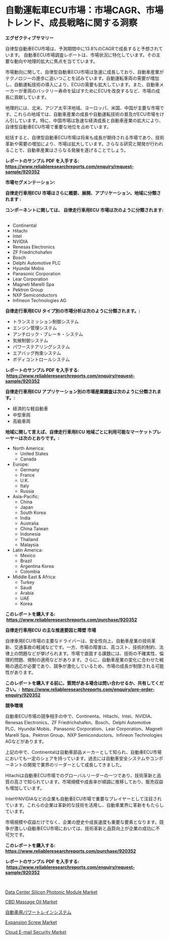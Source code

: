 <p><h1>自動運転車ECU市場：市場CAGR、市場トレンド、成長戦略に関する洞察</h1></p><p><strong>エグゼクティブサマリー</strong></p>
<p><p>自律型自動車ECU市場は、予測期間中に13.8%のCAGRで成長すると予想されています。 自動車ECU市場調査レポートは、市場状況に特化しています。その主要な動向や地理的拡大に焦点を当てています。</p><p>市場動向に関して、自律型自動車ECU市場は急速に成長しており、自動車産業がテクノロジーの進歩に追いつことを試みています。自動運転車両の需要が増加し、自動運転技術の導入により、ECUの需要も拡大しています。また、自動車メーカーが車両のバッテリー寿命を延ばすためにECUを改良するなど、市場の成長に貢献しています。</p><p>地理的には、北米、アジア太平洋地域、ヨーロッパ、米国、中国が主要な市場です。これらの地域では、自動車産業の成長や自動運転技術の普及がECU市場をけん引しています。特に、中国市場は急速な経済成長と自動車産業の拡大により、自律型自動車ECU市場で重要な地位を占めています。</p><p>総括すると、自律型自動車ECU市場は将来も成長が期待される市場であり、技術革新や需要の増加により、市場は拡大しています。さらなる研究と開発が行われることで、自動車産業はさらなる発展を遂げることでしょう。</p></p>
<p><strong>レポートのサンプル PDF を入手する: <a href="https://www.reliableresearchreports.com/enquiry/request-sample/920352">https://www.reliableresearchreports.com/enquiry/request-sample/920352</a></strong></p>
<p><strong>市場セグメンテーション:</strong></p>
<p><strong> 自律走行車用ECU 市場はさらに概要、展開、アプリケーション、地域に分類されます :</strong></p>
<p><strong>コンポーネントに関しては、 自律走行車用ECU 市場は次のように分類されます: &nbsp;</strong></p>
<p><ul><li>Continental</li><li>Hitachi</li><li>Intel</li><li>NVIDIA</li><li>Renesas Electronics</li><li>ZF Friedrichshafen</li><li>Bosch</li><li>Delphi Automotive PLC</li><li>Hyundai Mobis</li><li>Panasonic Corporation</li><li>Lear Corporation</li><li>Magneti Marelli Spa</li><li>Pektron Group</li><li>NXP Semiconductors</li><li>Infineon Technologies AG</li></ul></p>
<p><strong> 自律走行車用ECU タイプ別の市場分析は次のように分類されます。:</strong></p>
<p><ul><li>トランスミッション制御システム</li><li>エンジン管理システム</li><li>アンチロック・ブレーキ・システム</li><li>気候制御システム</li><li>パワーステアリングシステム</li><li>エアバッグ拘束システム</li><li>ボディコントロールシステム</li></ul></p>
<p><strong>レポートのサンプル PDF を入手する: &nbsp;<a href="https://www.reliableresearchreports.com/enquiry/request-sample/920352">https://www.reliableresearchreports.com/enquiry/request-sample/920352</a></strong></p>
<p><strong> 自律走行車用ECU アプリケーション別の市場産業調査は次のように分類されます。:</strong></p>
<p><ul><li>経済的な軽自動車</li><li>中型車両</li><li>高級車両</li></ul></p>
<p><strong>地域に関して言えば、自律走行車用ECU 地域ごとに利用可能なマーケットプレーヤーは次のとおりです。:</strong></p>
<p><ul>
    <li>
        North America:
        <ul>
            <li>United States</li>
            <li>Canada</li>
        </ul>
    </li>
    <li>
        Europe:
        <ul>
            <li>Germany</li>
            <li>France</li>
            <li>U.K.</li>
            <li>Italy</li>
            <li>Russia</li>
        </ul>
    </li>
    <li>
        Asia-Pacific:
        <ul>
            <li>China</li>
            <li>Japan</li>
            <li>South Korea</li>
            <li>India</li>
            <li>Australia</li>
            <li>China Taiwan</li>
            <li>Indonesia</li>
            <li>Thailand</li>
            <li>Malaysia</li>
        </ul>
    </li>
    <li>
        Latin America:
        <ul>
            <li>Mexico</li>
            <li>Brazil</li>
            <li>Argentina Korea</li>
            <li>Colombia</li>
        </ul>
    </li>
    <li>
        Middle East & Africa:
        <ul>
            <li>Turkey</li>
            <li>Saudi</li>
            <li>Arabia</li>
            <li>UAE</li>
            <li>Korea</li>
        </ul>
    </li>
    </ul></p>
<p><strong>このレポートを購入する: &nbsp;<a href="https://www.reliableresearchreports.com/purchase/920352">https://www.reliableresearchreports.com/purchase/920352</a></strong></p>
<p><strong>自律走行車用ECU の主な推進要因と障壁 市場</strong></p>
<p><p>自律車用ECU市場の主要なドライバーは、安全性向上、自動車産業の技術革新、交通事故の軽減などです。一方、市場の障害は、高コスト、技術的制約、法律上の問題などが挙げられます。市場で直面する課題には、技術の不確実性、倫理的問題、規制の適用などがあります。さらに、自動車産業の変化に合わせた戦略の適応が必要であり、競争が激化しているため、市場の成長が制限される可能性があります。</p></p>
<p><strong>このレポートを購入する前に、質問がある場合は問い合わせるか、共有してください。:&nbsp; <a href="https://www.reliableresearchreports.com/enquiry/pre-order-enquiry/920352">https://www.reliableresearchreports.com/enquiry/pre-order-enquiry/920352</a></strong></p>
<p><strong>競争環境</strong></p>
<p><p>自動車ECU市場の競争相手の中で、Continenta、Hitachi、Intel、NVIDIA、Renesas Electronics、ZF Friedrichshafen、Bosch、Delphi Automotive PLC、Hyundai Mobis、Panasonic Corporation、Lear Corporation、Magneti Marelli Spa、Pektron Group、NXP Semiconductors、Infineon Technologies AGなどがあります。</p><p>上記の中で、Continentalは自動車部品メーカーとして知られ、自動車ECU市場においても一定のシェアを持っています。過去には自動車安全システムやコンポーネントの開発で業界のリーダーとして成長してきました。</p><p>Hitachiは自動車ECU市場でのグローバルリーダーの一つであり、技術革新と品質の高さで知られています。市場規模や成長率が順調に推移しており、販売収益も増加しています。</p><p>IntelやNVIDIAなどの企業も自動車ECU市場で重要なプレイヤーとして注目されています。これらの企業は革新的な技術を活用し、自動車業界に革新をもたらしています。</p><p>市場規模や収益だけでなく、企業の歴史や成長速度も重要な要素となります。競争が激しい自動車ECU市場においては、技術革新と品質向上が企業の成功に不可欠です。</p></p>
<p><strong>このレポートを購入する: &nbsp; <a href="https://www.reliableresearchreports.com/purchase/920352">https://www.reliableresearchreports.com/purchase/920352</a></strong></p>
<p><strong>レポートのサンプル PDF を入手する: &nbsp;<a href="https://www.reliableresearchreports.com/enquiry/request-sample/920352">https://www.reliableresearchreports.com/enquiry/request-sample/920352</a></strong><strong></strong></p>
<p>&nbsp;</p>
<p><p><a href="https://github.com/redneck06/Market-Research-Report-List-2/blob/main/data-center-silicon-photonic-module-market.md">Data Center Silicon Photonic Module Market</a></p><p><a href="https://issuu.com/reportprime-2/docs/cbd-massage-oil-market-size-2030.pptx">CBD Massage Oil Market</a></p><p><a href="https://github.com/oqxogxyvqe90775/Market-Research-Report-List-1/blob/main/3343682183101.md">自動車用パワートレインシステム</a></p><p><a href="https://issuu.com/reportprime-2/docs/expansion-screw-market-size-2030.pptx">Expansion Screw Market</a></p><p><a href="https://github.com/peachesmcdowel1/Market-Research-Report-List-1/blob/main/cloud-e-mail-security-market.md">Cloud E-mail Security Market</a></p></p>